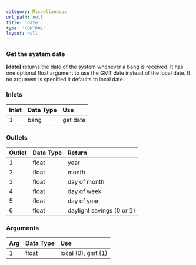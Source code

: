 ```yaml
---
category: Miscellaneous
url_path: null
title: 'date'
type: 'CONTROL'
layout: null
---
```


### Get the system date

**[date]** returns the date of the system whenever a bang is received. It has one optional float argument to use the GMT date instead of the local date. If no argument is specified it defaults to local date.

### Inlets

| Inlet | Data Type | Use      |
|:------|:----------|:---------|
| 1     | bang      | get date |


### Outlets

| Outlet | Data Type | Return                    |
|:-------|:----------|:--------------------------|
| 1      | float     | year                      |
| 2      | float     | month                     |
| 3      | float     | day of month              |
| 4      | float     | day of week               |
| 5      | float     | day of year               |
| 6      | float     | daylight savings (0 or 1) |

### Arguments

| Arg | Data Type | Use                |
|:----|:----------|:-------------------|
| 1   | float     | local (0), gmt (1) |
